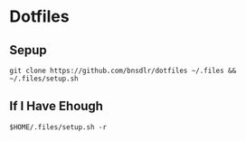 # Dotfiles

## Sepup

```shell
git clone https://github.com/bnsdlr/dotfiles ~/.files && ~/.files/setup.sh
```

## If I Have Ehough

```shell
$HOME/.files/setup.sh -r
```
